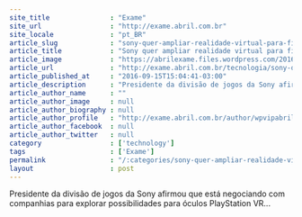 ```yaml
---
site_title               : "Exame"
site_url                 : "http://exame.abril.com.br"
site_locale              : "pt_BR"
article_slug             : "sony-quer-ampliar-realidade-virtual-para-filmes-e-tv"
article_title            : "Sony quer ampliar realidade virtual para filmes e TV"
article_image            : "https://abrilexame.files.wordpress.com/2016/09/size_960_16_9_aparelho-de-realidade-virtual-da-sony1.jpg?quality=70&strip=all&w=960"
article_url              : "http://exame.abril.com.br/tecnologia/sony-quer-ampliar-realidade-virtual-para-filmes-e-tv/"
article_published_at     : "2016-09-15T15:04:41-03:00"
article_description      : "Presidente da divisão de jogos da Sony afirmou que está negociando com companhias para explorar possibilidades para óculos PlayStation VR..."
article_author_name      : ""
article_author_image     : null
article_author_biography : null
article_author_profile   : "http://exame.abril.com.br/author/wpvipabril/"
article_author_facebook  : null
article_author_twitter   : null
category                 : ['technology']
tags                     : ['Exame']
permalink                : "/:categories/sony-quer-ampliar-realidade-virtual-para-filmes-e-tv/"
layout                   : post
---
```


Presidente da divisão de jogos da Sony afirmou que está negociando com companhias para explorar possibilidades para óculos PlayStation VR...
